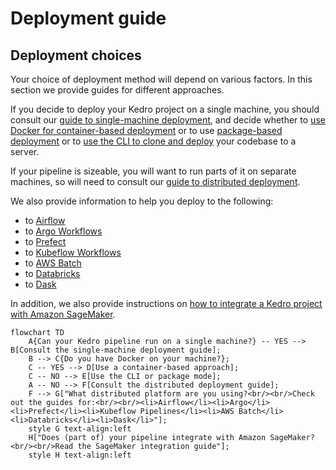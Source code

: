 # Deployment guide

## Deployment choices

Your choice of deployment method will depend on various factors. In this section we provide guides for different approaches.

If you decide to deploy your Kedro project on a single machine, you should consult our [guide to single-machine deployment](single_machine.md), and decide whether to [use Docker for container-based deployment](./single_machine.md#container-based) or to use [package-based deployment](./single_machine.md#package-based) or to [use the CLI to clone and deploy](./single_machine.md#cli-based) your codebase to a server.

If your pipeline is sizeable, you will want to run parts of it on separate machines, so will need to consult our [guide to distributed deployment](distributed.md).

We also provide information to help you deploy to the following:

* to [Airflow](airflow_astronomer.md)
* to [Argo Workflows](argo.md)
* to [Prefect](prefect.md)
* to [Kubeflow Workflows](kubeflow.md)
* to [AWS Batch](aws_batch.md)
* to [Databricks](databricks.md)
* to [Dask](dask.md)

<!--- There has to be some non-link text in the bullets above, if it's just links, there's a Sphinx bug that fails the build process-->

In addition, we also provide instructions on [how to integrate a Kedro project with Amazon SageMaker](aws_sagemaker.md).

```{mermaid}
flowchart TD
    A{Can your Kedro pipeline run on a single machine?} -- YES --> B[Consult the single-machine deployment guide];
    B --> C{Do you have Docker on your machine?};
    C -- YES --> D[Use a container-based approach];
    C -- NO --> E[Use the CLI or package mode];
    A -- NO --> F[Consult the distributed deployment guide];
    F --> G["What distributed platform are you using?<br/><br/>Check out the guides for:<br/><br/><li>Airflow</li><li>Argo</li><li>Prefect</li><li>Kubeflow Pipelines</li><li>AWS Batch</li><li>Databricks</li><li>Dask</li>"];
    style G text-align:left
    H["Does (part of) your pipeline integrate with Amazon SageMaker?<br/><br/>Read the SageMaker integration guide"];
    style H text-align:left
```
